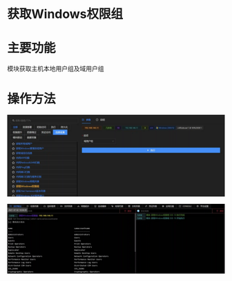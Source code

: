 # 获取Windows权限组

# 主要功能
模块获取主机本地用户组及域用户组

# 操作方法
![1625194235875-9f70d5f2-5c71-4f75-b183-87483eb78a94.webp](./img/9NHsqr13Pb4nE1ZD/1625194235875-9f70d5f2-5c71-4f75-b183-87483eb78a94-472300.webp)

![1625194253769-c4803d16-de67-4cfd-baee-689f22680758.webp](./img/9NHsqr13Pb4nE1ZD/1625194253769-c4803d16-de67-4cfd-baee-689f22680758-996056.webp)


